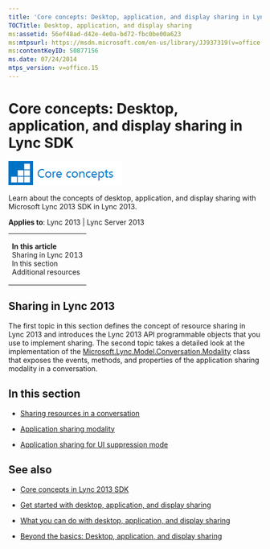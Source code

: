 ```yaml
---
title: 'Core concepts: Desktop, application, and display sharing in Lync SDK'
TOCTitle: Desktop, application, and display sharing
ms:assetid: 56ef48ad-d42e-4e0a-bd72-fbc0be00a623
ms:mtpsurl: https://msdn.microsoft.com/en-us/library/JJ937319(v=office.15)
ms:contentKeyID: 50877156
ms.date: 07/24/2014
mtps_version: v=office.15
---
```


# Core concepts: Desktop, application, and display sharing in Lync SDK

![Core concepts](images/JJ933133.mod_icon_CoreConcepts_long(Office.15).png "Core concepts")

Learn about the concepts of desktop, application, and display sharing with Microsoft Lync 2013 SDK in Lync 2013.



**Applies to**: Lync 2013 | Lync Server 2013

<table>
<colgroup>
<col style="width: 100%" />
</colgroup>
<tbody>
<tr class="odd">
<td><p><strong>In this article</strong><br />
Sharing in Lync 2013<br />
In this section<br />
Additional resources</p></td>
</tr>
</tbody>
</table>

## Sharing in Lync 2013

The first topic in this section defines the concept of resource sharing in Lync 2013 and introduces the Lync 2013 API programmable objects that you use to implement sharing. The second topic takes a detailed look at the implementation of the [Microsoft.Lync.Model.Conversation.Modality](https://msdn.microsoft.com/en-us/library/jj274796\(v=office.15\)) class that exposes the events, methods, and properties of the application sharing modality in a conversation.

## In this section

  - [Sharing resources in a conversation](sharing-resources-in-a-conversation.md)

  - [Application sharing modality](application-sharing-modality.md)

  - [Application sharing for UI suppression mode](application-sharing-for-ui-suppression-mode.md)

## See also

  - [Core concepts in Lync 2013 SDK](core-concepts-in-lync-2013-sdk.md)

  - [Get started with desktop, application, and display sharing](get-started-with-desktop-application-and-display-sharing.md)

  - [What you can do with desktop, application, and display sharing](what-you-can-do-with-desktop-application-and-display-sharing.md)

  - [Beyond the basics: Desktop, application, and display sharing](beyond-the-basics-desktop-application-and-display-sharing.md)

